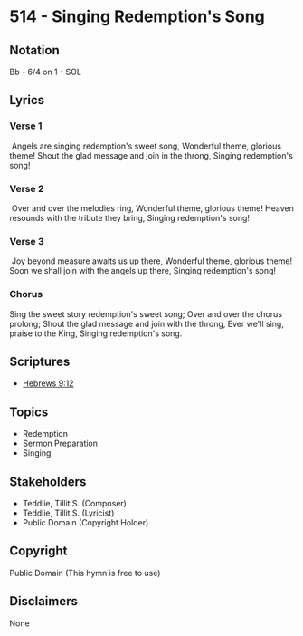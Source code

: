 # 514 - Singing Redemption's Song

## Notation

Bb - 6/4 on 1 - SOL

## Lyrics

### Verse 1

 Angels are singing redemption's sweet song, Wonderful theme, glorious theme! Shout the glad message and join in the throng, Singing redemption's song!

### Verse 2

 Over and over the melodies ring, Wonderful theme, glorious theme! Heaven resounds with the tribute they bring, Singing redemption's song!

### Verse 3

 Joy beyond measure awaits us up there, Wonderful theme, glorious theme! Soon we shall join with the angels up there, Singing redemption's song!

### Chorus

Sing the sweet story redemption's sweet song; Over and over the chorus prolong; Shout the glad message and join with the throng, Ever we'll sing, praise to the King, Singing redemption's song.


## Scriptures

- [Hebrews 9:12](https://www.biblegateway.com/passage/?search=Hebrews%209%3A12)

## Topics

- Redemption
- Sermon Preparation
- Singing

## Stakeholders

- Teddlie, Tillit S. (Composer)
- Teddlie, Tillit S. (Lyricist)
- Public Domain (Copyright Holder)

## Copyright

Public Domain
(This hymn is free to use)

## Disclaimers

None


